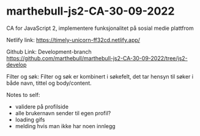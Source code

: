 # marthebull-js2-CA-30-09-2022

CA for JavaScript 2, implementere funksjonalitet på sosial medie plattfrom

Netlify link:
https://timely-unicorn-ff32cd.netlify.app/

Github Link:
Development-branch
https://github.com/marthebull/marthebull-js2-CA-30-09-2022/tree/js2-develop

Filter og søk:
Filter og søk er kombinert i søkefelt, det tar hensyn til søker i både navn, tittel og body/content.

Notes to self:

- validere på profilside
- alle brukernavn sender til egen profil?
- loading gifs
- melding hvis man ikke har noen innlegg
